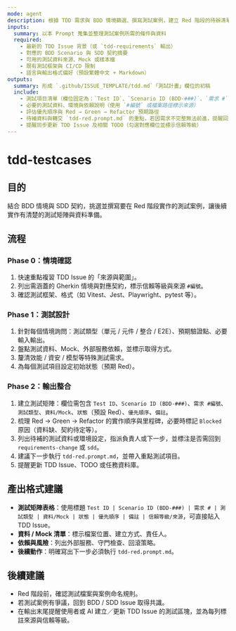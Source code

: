 ```yaml
---
mode: agent
description: 根據 TDD 需求與 BDD 情境篩選、撰寫測試案例，建立 Red 階段的待辦清單
inputs:
  summary: 以本 Prompt 蒐集並整理測試案例所需的條件與資料
  required:
    - 最新的 TDD Issue 背景（或 `tdd-requirements` 輸出）
    - 對應的 BDD Scenario 與 SDD 契約摘要
    - 可用的測試資料來源、Mock 或樣本檔
    - 既有測試框架與 CI/CD 限制
    - 語言與輸出格式偏好（預設繁體中文 + Markdown）
outputs:
  summary: 形成 `.github/ISSUE_TEMPLATE/tdd.md`「測試計畫」欄位的初稿
  include:
    - 測試項目清單（欄位固定為：`Test ID`、`Scenario ID (BDD-###)`、`需求 #`、`測試類型`、`資料/Mock`、`狀態`、`優先順序`、`備註`，每列附來源與信賴等級）
    - 必要的測試資料、環境與依賴說明（使用 `#編號` 或檔案路徑標示來源）
    - 評估優先順序與 Red → Green → Refactor 預期路徑
    - 待補資料與轉交 `tdd-red.prompt.md` 的重點，若因需求不完整無法前進，提醒回到 `requirements-change`
    - 提醒同步更新 TDD Issue 及相關 TODO（勾選對應欄位並標示信賴等級）
---
```


# tdd-testcases

## 目的

結合 BDD 情境與 SDD 契約，挑選並撰寫要在 Red 階段實作的測試案例，讓後續實作有清楚的測試矩陣與資料準備。

## 流程

### Phase 0：情境確認
1. 快速重點複習 TDD Issue 的「來源與範圍」。
2. 列出需涵蓋的 Gherkin 情境與對應契約，標示信賴等級與來源 `#編號`。
3. 確認測試框架、格式（如 Vitest、Jest、Playwright、pytest 等）。

### Phase 1：測試設計
1. 針對每個情境詢問：測試類型（單元 / 元件 / 整合 / E2E）、預期驗證點、必要輸入輸出。
2. 盤點測試資料、Mock、外部服務依賴，並標示取得方式。
3. 釐清效能 / 資安 / 模型等特殊測試需求。
4. 為每個測試項目設定初始狀態（預期 Red）。

### Phase 2：輸出整合
1. 建立測試矩陣：欄位需包含 `Test ID`、`Scenario ID (BDD-###)`、`需求 #編號`、`測試類型`、`資料/Mock`、`狀態`（預設 Red）、`優先順序`、`備註`。
2. 梳理 Red → Green → Refactor 的實作順序與里程碑，必要時標記 `Blocked` 原因（資料缺、契約待定等）。
3. 列出待補的測試資料或環境設定，指派負責人或下一步，並標注是否需回到 `requirements-change` 或 `sdd`。
4. 建議下一步執行 `tdd-red.prompt.md`，並帶入重點測試項目。
5. 提醒更新 TDD Issue、TODO 或任務資料庫。

## 產出格式建議

- **測試矩陣表格**：使用標題 `Test ID | Scenario ID (BDD-###) | 需求 # | 測試類型 | 資料/Mock | 狀態 | 優先順序 | 備註 | 信賴等級/來源`，可直接貼入 TDD Issue。
- **資料 / Mock 清單**：標示檔案位置、建立方式、責任人。
- **依賴與風險**：列出外部服務、守門檢查、回滾策略。
- **後續動作**：明確寫出下一步必須執行 `tdd-red.prompt.md`。

## 後續建議

- Red 階段前，確認測試檔案與案例命名規則。
- 若測試案例有爭議，回到 BDD / SDD Issue 取得共識。
- 在輸出末尾提醒使用者或 AI 建立／更新 TDD Issue 的測試區塊，並為每列標註來源與信賴等級。
